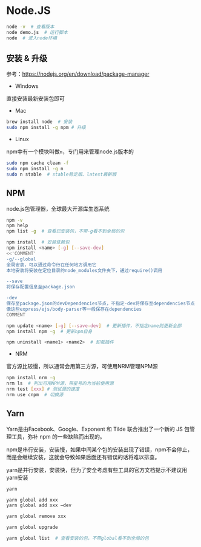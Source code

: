 # Node.JS

```bash
node -v  # 查看版本
node demo.js  # 运行脚本
node  # 进入node环境
```

## 安装 & 升级

参考：<https://nodejs.org/en/download/package-manager>

- Windows

直接安装最新安装包即可

- Mac

```bash
brew install node  # 安装
sudo npm install -g npm # 升级
```

- Linux

npm中有一个模块叫做`n`，专门用来管理node.js版本的

```bash
sudo npm cache clean -f
sudo npm install -g n
sudo n stable  # stable稳定版、latest最新版
```

## NPM

node.js包管理器，全球最大开源库生态系统

```bash
npm -v
npm help
npm list -g  # 查看已安装包，不带-g看不到全局的包

npm install  # 安装依赖包
npm install <name> [-g] [--save-dev]
<<'COMMENT'
-g/--global
全局安装，可以通过命令行在任何地方调用它
本地安装将安装在定位目录的node_modules文件夹下，通过require()调用

--save
将保存配置信息至package.json

-dev
保存至package.json的devDependencies节点，不指定-dev将保存至dependencies节点
像这些express/ejs/body-parser等一般保存在dependencies
COMMENT

npm update <name> [-g] [--save-dev]  # 更新插件，不指定name则更新全部
npm install npm -g  # 更新npm自身

npm uninstall <name1> <name2>  # 卸载插件
```

- NRM

官方源比较慢，所以通常会用第三方源，可使用NRM管理NPM源

```bash
npm install nrm -g
nrm ls  # 列出可用NPM源，带星号的为当前使用源
nrm test [xxx] # 测试源的速度
nrm use cnpm  # 切换源
```

## Yarn

Yarn是由Facebook、Google、Exponent 和 Tilde 联合推出了一个新的 JS 包管理工具，弥补 npm 的一些缺陷而出现的。

npm是串行安装，安装慢，如果中间某个包的安装出现了错误，npm不会停止，而是会继续安装，这就会导致如果后面还有错误的话将难以排查。

yarn是并行安装，安装快，但为了安全考虑有些工具的官方文档提示不建议用yarn安装

```bash
yarn

yarn global add xxx
yarn global add xxx –dev

yarn global remove xxx

yarn global upgrade

yarn global list  # 查看安装的包，不带global看不到全局的包
```
